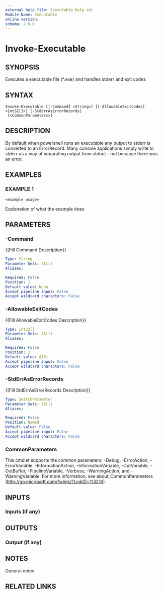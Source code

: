 ```yaml
---
external help file: Executable-help.xml
Module Name: Executable
online version:
schema: 2.0.0
---
```


# Invoke-Executable

## SYNOPSIS
Executes a executable file (*.exe) and handles stderr and exit codes

## SYNTAX

```
Invoke-Executable [[-Command] <String>] [[-AllowableExitCodes] <Int32[]>] [-StdErrAsErrorRecords]
 [<CommonParameters>]
```

## DESCRIPTION
By default when powershell runs an executable any output to stderr is converted to an ErrorRecord.
Many console applications simply write to stderr as a way of separating output from stdout - not because there was an error.

## EXAMPLES

### EXAMPLE 1
```
<example usage>
```

Explanation of what the example does

## PARAMETERS

### -Command
{{Fill Command Description}}

```yaml
Type: String
Parameter Sets: (All)
Aliases:

Required: False
Position: 1
Default value: None
Accept pipeline input: False
Accept wildcard characters: False
```

### -AllowableExitCodes
{{Fill AllowableExitCodes Description}}

```yaml
Type: Int32[]
Parameter Sets: (All)
Aliases:

Required: False
Position: 2
Default value: @(0)
Accept pipeline input: False
Accept wildcard characters: False
```

### -StdErrAsErrorRecords
{{Fill StdErrAsErrorRecords Description}}

```yaml
Type: SwitchParameter
Parameter Sets: (All)
Aliases:

Required: False
Position: Named
Default value: False
Accept pipeline input: False
Accept wildcard characters: False
```

### CommonParameters
This cmdlet supports the common parameters: -Debug, -ErrorAction, -ErrorVariable, -InformationAction, -InformationVariable, -OutVariable, -OutBuffer, -PipelineVariable, -Verbose, -WarningAction, and -WarningVariable. For more information, see about_CommonParameters (http://go.microsoft.com/fwlink/?LinkID=113216).

## INPUTS

### Inputs (if any)
## OUTPUTS

### Output (if any)
## NOTES
General notes

## RELATED LINKS
